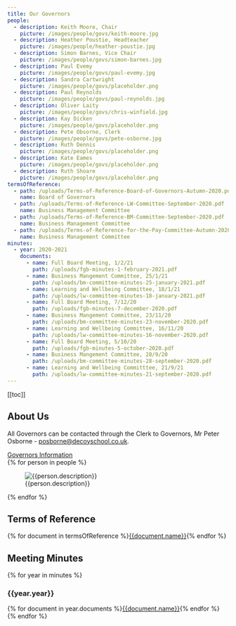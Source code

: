 ```yaml
---
title: Our Governors
people:
  - description: Keith Moore, Chair
    picture: /images/people/govs/keith-moore.jpg
  - description: Heather Poustie, Headteacher
    picture: /images/people/heather-poustie.jpg
  - description: Simon Barnes, Vice Chair
    picture: /images/people/govs/simon-barnes.jpg
  - description: Paul Evemy
    picture: /images/people/govs/paul-evemy.jpg
  - description: Sandra Cartwright
    picture: /images/people/govs/placeholder.png
  - description: Paul Reynolds
    picture: /images/people/govs/paul-reynolds.jpg
  - description: Oliver Laity
    picture: /images/people/govs/chris-winfield.jpg
  - description: Kay Dicken
    picture: /images/people/govs/placeholder.png
  - description: Pete Obsorne, Clerk
    picture: /images/people/govs/pete-osborne.jpg
  - description: Ruth Dennis
    picture: /images/people/govs/placeholder.png
  - description: Kate Eames
    picture: /images/people/govs/placeholder.png
  - description: Ruth Shoare
    picture: /images/people/govs/placeholder.png
termsOfReference:
  - path: /uploads/Terms-of-Reference-Board-of-Governors-Autumn-2020.pdf
    name: Board of Governors
  - path: /uploads/Terms-of-Reference-LW-Committee-September-2020.pdf
    name: Business Management Committee
  - path: /uploads/Terms-of-Reference-BM-Committee-September-2020.pdf
    name: Business Management Committee
  - path: /uploads/Terms-of-Reference-for-the-Pay-Committee-Autumn-2020.pdf
    name: Business Management Committee
minutes:
  - year: 2020-2021
    documents:
      - name: Full Board Meeting, 1/2/21
        path: /uploads/fgb-minutes-1-february-2021.pdf
      - name: Business Mangement Committee, 25/1/21
        path: /uploads/bm-committee-minutes-25-january-2021.pdf
      - name: Learning and Wellbeing Committee, 18/1/21
        path: /uploads/lw-committee-minutes-18-january-2021.pdf
      - name: Full Board Meeting, 7/12/20
        path: /uploads/fgb-minutes-7-december-2020.pdf
      - name: Business Mangement Committee, 23/11/20
        path: /uploads/bm-committee-minutes-23-november-2020.pdf
      - name: Learning and Wellbeing Committee, 16/11/20
        path: /uploads/lw-committee-minutes-16-november-2020.pdf
      - name: Full Board Meeting, 5/10/20
        path: /uploads/fgb-minutes-5-october-2020.pdf
      - name: Business Mangement Committee, 28/9/20
        path: /uploads/bm-committee-minutes-28-september-2020.pdf
      - name: Learning and Wellbeing Committtee, 21/9/21
        path: /uploads/lw-committee-minutes-21-september-2020.pdf
---
```


[[toc]]

## About Us

All Governors can be contacted through the Clerk to Governors, Mr Peter Osborne - <a href="mailto:posborne@decoyschool.co.uk">posborne@decoyschool.co.uk</a>.

<div class="content-grid">
  <a href="https://drive.google.com/folderview?id=0B0102cki14zKM1V0bDRJZVFyRmM&usp=sharing">Governors Information</a>
</div>

<div class="content-grid">
{% for person in people %}
<figure>
  <img src="{{person.picture}}" alt="{{person.description}}">
  <figcaption>{{person.description}}</figcaption>
</figure>
{% endfor %}
</div>

## Terms of Reference

<div class="content-grid">
{% for document in termsOfReference %}<a href="{{document.path}}">{{document.name}}</a>{% endfor %}
</div>

## Meeting Minutes

{% for year in minutes %}

### {{year.year}}

<div class="content-grid">
{% for document in year.documents %}<a href="{{document.path}}">{{document.name}}</a>{% endfor %}
</div>
{% endfor %}
